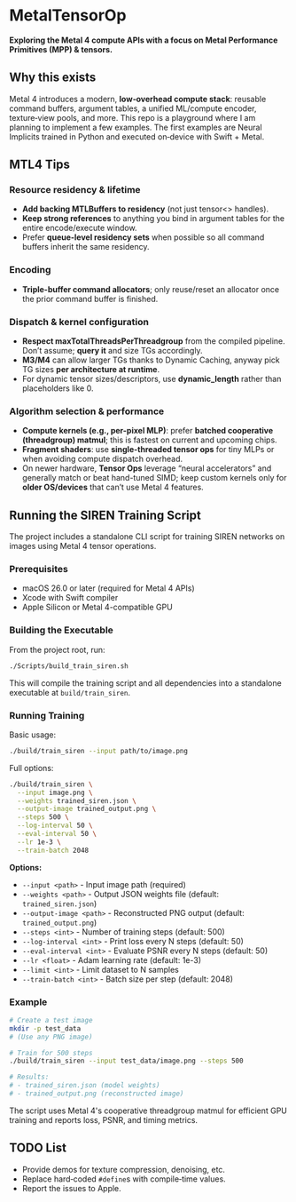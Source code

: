 # MetalTensorOp

 **Exploring the Metal 4 compute APIs with a focus on Metal Performance Primitives (MPP) & tensors.**


## Why this exists

Metal 4 introduces a modern, **low‑overhead compute stack**: reusable command buffers, argument tables, a unified ML/compute encoder, texture‑view pools, and more.
This repo is a playground where I am planning to implement a few examples. The first examples are Neural Implicits trained in Python and executed on‑device with Swift + Metal.

## MTL4 Tips

### **Resource residency & lifetime**  
* **Add backing MTLBuffers to residency** (not just tensor<> handles). 
* **Keep strong references** to anything you bind in argument tables for the entire encode/execute window.  
* Prefer **queue-level residency sets** when possible so all command buffers inherit the same residency.  
  
### **Encoding**  
* **Triple-buffer command allocators**; only reuse/reset an allocator once the prior command buffer is finished.  
  
### **Dispatch & kernel configuration**  
* **Respect maxTotalThreadsPerThreadgroup** from the compiled pipeline. Don’t assume; **query it** and size TGs accordingly.  
* **M3/M4** can allow larger TGs thanks to Dynamic Caching, anyway pick TG sizes **per architecture at runtime**.  
* For dynamic tensor sizes/descriptors, use **dynamic_length<int>** rather than placeholders like 0.  
  
  
### **Algorithm selection & performance**  
- **Compute kernels (e.g., per-pixel MLP)**: prefer **batched cooperative (threadgroup) matmul**; this is fastest on current and upcoming chips.  
- **Fragment shaders**: use **single-threaded tensor ops** for tiny MLPs or when avoiding compute dispatch overhead.  
- On newer hardware, **Tensor Ops** leverage “neural accelerators” and generally match or beat hand-tuned SIMD; keep custom kernels only for **older OS/devices** that can’t use Metal 4 features.  


## Running the SIREN Training Script

The project includes a standalone CLI script for training SIREN networks on images using Metal 4 tensor operations.

### Prerequisites

- macOS 26.0 or later (required for Metal 4 APIs)
- Xcode with Swift compiler
- Apple Silicon or Metal 4-compatible GPU

### Building the Executable

From the project root, run:

```bash
./Scripts/build_train_siren.sh
```

This will compile the training script and all dependencies into a standalone executable at `build/train_siren`.

### Running Training

Basic usage:

```bash
./build/train_siren --input path/to/image.png
```

Full options:

```bash
./build/train_siren \
  --input image.png \
  --weights trained_siren.json \
  --output-image trained_output.png \
  --steps 500 \
  --log-interval 50 \
  --eval-interval 50 \
  --lr 1e-3 \
  --train-batch 2048
```

**Options:**
- `--input <path>` - Input image path (required)
- `--weights <path>` - Output JSON weights file (default: `trained_siren.json`)
- `--output-image <path>` - Reconstructed PNG output (default: `trained_output.png`)
- `--steps <int>` - Number of training steps (default: 500)
- `--log-interval <int>` - Print loss every N steps (default: 50)
- `--eval-interval <int>` - Evaluate PSNR every N steps (default: 50)
- `--lr <float>` - Adam learning rate (default: 1e-3)
- `--limit <int>` - Limit dataset to N samples
- `--train-batch <int>` - Batch size per step (default: 2048)

### Example

```bash
# Create a test image
mkdir -p test_data
# (Use any PNG image)

# Train for 500 steps
./build/train_siren --input test_data/image.png --steps 500

# Results:
# - trained_siren.json (model weights)
# - trained_output.png (reconstructed image)
```

The script uses Metal 4's cooperative threadgroup matmul for efficient GPU training and reports loss, PSNR, and timing metrics.

## TODO List

* Provide demos for texture compression, denoising, etc.
* Replace hard‑coded `#define`s with compile‑time values.
* Report the issues to Apple.

